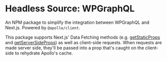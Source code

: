 # Headless Source: WPGraphQL

An NPM package to simplify the integration between WPGraphQL and Next.js. Powered by `@apollo/client`.

This package supports Next.js' Data Fetching methods (e.g. 
[getStaticProps](https://nextjs.org/docs/basic-features/data-fetching#getstaticprops-static-generation) and 
[getServerSideProps](https://nextjs.org/docs/basic-features/data-fetching#getserversideprops-server-side-rendering)) as 
well as client-side requests. When requests are made server side, they'll be passed into a prop that's caught on the 
client-side to rehydrate Apollo's cache.
